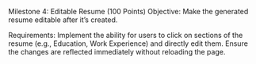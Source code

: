 Milestone 4: Editable Resume (100 Points)
Objective: Make the generated resume editable after it’s created.

Requirements: Implement the ability for users to click on sections of the resume (e.g., Education, Work Experience) and directly edit them. Ensure the changes are reflected immediately without reloading the page.

